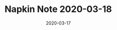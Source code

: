 ---
layout: post
title: "Napkin Note 2020-03-18"
date: 2020-03-17
excerpt: "내일 업로드합니다."
tags: []
comments: false
---
